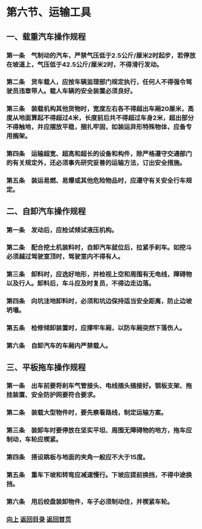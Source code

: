 # <a id="up">第六节、运输工具</a>

## <a id="2.6.1">一、载重汽车操作规程</a>

### 第一条　气制动的汽车，严禁气压低于2.5公斤/厘米2时起步，若停放在坡道上，气压低于42.5公斤/厘米2时，不得滑行发动。
### 第二条　货车载人，应按车辆监理部门规定执行，任何人不得强令驾驶员违章带人。载人车辆的安全装置必须良好。
### 第三条　装载机构其他货物时，宽度左右各不得超出车厢20厘米，高度从地面算起不得超过4米，长度前后共不得超过车身2米，超出部分不得触地，并应摆放平稳，捆扎牢固，如装运异形特殊物体，应备专用搁架。
### 第四条　运输超宽、超高和超长的设备和构件，除严格遵守交通部门的有关规定外，还必须事先研究妥善的运输方法，订出安全措施。
### 第五条　装运易燃、易爆或其他危险物品时，应遵守有关安全行车规定。

## <a id="2.6.2">二、自卸汽车操作规程</a>

### 第一条　发动后，应检试倾试液压机构。
### 第二条　配合挖土机装料时，自卸汽车就位后，拉紧手刹车。如挖斗必须越过驾驶室顶时，驾驶室内不得有人。
### 第三条　卸料时，应选好地形，并检视上空和周围有无电线，障碍物以及行人。卸料后，车斗应及时复员，不得边走边落。
### 第四条　向坑洼地卸料时，必须和坑边保持适当安全距离，防止边坡坍塌。
### 第五条　检修倾卸装置时，应撑牢车厢，以防车厢突然下落伤人。
### 第六条　自卸汽车的车厢内严禁载人。

## <a id="2.6.3">三、平板拖车操作规程</a>

### 第一条　出车前要将刹车气管接头、电线插头插接好。钢板支架、拖挂装置、安全防护网要符合要求。
### 第二条　装载大型物件时，要先察看路线，制定运输方案。
### 第三条　装卸车时要停放在坚实平坦、周围无障碍物的地方，拖车应制动，车轮应楔紧。
### 第四条　搭设跳板与地面的夹角一般应不大于15度。
### 第五条　重车下坡和转弯应减速慢行。下坡应提前换挡，不得中途换挡。
### 第六条　用后绞盘装卸物件，车子必须制动住，并楔紧车轮。

### [向上](#up)   [返回目录](https://learning.iiiid.com/docs/安全技术操作规程)   [返回首页](https://learning.iiiid.com/)
